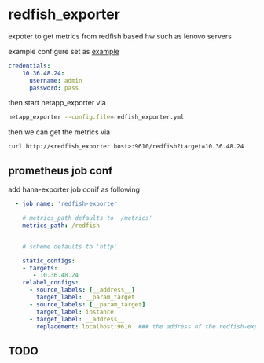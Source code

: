 # redfish_exporter
expoter to get  metrics from redfish based hw such as lenovo servers



example configure set as [example](./scripts/redfish_exporter.yml)
```yaml
credentials:
    10.36.48.24:
      username: admin
      password: pass
```



then start netapp_exporter via 
```sh
netapp_exporter --config.file=redfish_exporter.yml
```

then we can get the metrics via 
```
curl http://<redfish_exporter host>:9610/redfish?target=10.36.48.24

```

## prometheus job conf
add hana-exporter job conif as following
```yaml
  - job_name: 'redfish-exporter'

    # metrics_path defaults to '/metrics'
    metrics_path: /redfish


    # scheme defaults to 'http'.

    static_configs:
    - targets:
       - 10.36.48.24
    relabel_configs:
      - source_labels: [__address__]
        target_label: __param_target
      - source_labels: [__param_target]
        target_label: instance
      - target_label: __address__
        replacement: localhost:9610  ### the address of the redfish-exporter address
````


## TODO
